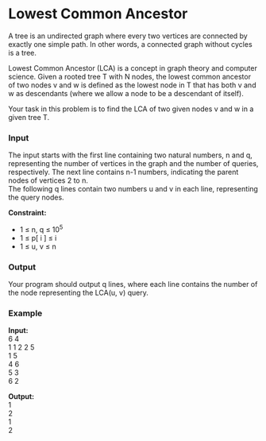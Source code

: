 # Lowest Common Ancestor  

A tree is an undirected graph where every two vertices are connected by exactly one simple path. In other words, a connected graph without cycles is a tree.  

Lowest Common Ancestor (LCA) is a concept in graph theory and computer science. Given a rooted tree T with N nodes, the lowest common ancestor of two nodes v and w is defined as the lowest node in T that has both v and w as descendants (where we allow a node to be a descendant of itself).  

Your task in this problem is to find the LCA of two given nodes v and w in a given tree T.  


### Input  

The input starts with the first line containing two natural numbers, n and q, representing the number of vertices in the graph and the number of queries, respectively. The next line contains n-1 numbers, indicating the parent nodes of vertices 2 to n.   
The following q lines contain two numbers u and v in each line, representing the query nodes.  

**Constraint:**  
- 1 ≤ n, q ≤ 10<sup>5</sup>  
- 1 ≤ p[ i ] ≤ i  
- 1 ≤ u, v ≤ n

### Output  
Your program should output q lines, where each line contains the number of the node representing the LCA(u, v) query.  

### **Example**  
**Input:**  
6 4  
1 1 2 2 5  
1 5  
4 6  
5 3  
6 2  

**Output:**  
1  
2  
1  
2  